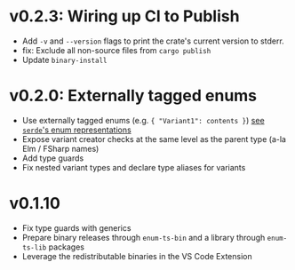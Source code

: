 # v0.2.3: Wiring up CI to Publish

- Add `-v` and `--version` flags to print the crate's current version to stderr.
- fix: Exclude all non-source files from `cargo publish`
- Update `binary-install`

# v0.2.0: Externally tagged enums

- Use externally tagged enums (e.g. `{ "Variant1": contents }`) [see `serde`'s enum representations](https://serde.rs/enum-representations.html#externally-tagged)
- Expose variant creator checks at the same level as the parent type (a-la Elm / FSharp names)
- Add type guards
- Fix nested variant types and declare type aliases for variants

# v0.1.10

- Fix type guards with generics
- Prepare binary releases through `enum-ts-bin` and a library through `enum-ts-lib` packages
- Leverage the redistributable binaries in the VS Code Extension
